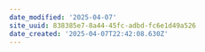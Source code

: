 ```yaml
---
date_modified: '2025-04-07'
site_uuid: 838385e7-8a44-45fc-adbd-fc6e1d49a526
date_created: '2025-04-07T22:42:08.630Z'
---
```


